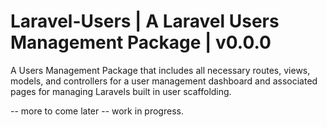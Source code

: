 # Laravel-Users | A Laravel Users Management Package | v0.0.0

A Users Management Package that includes all necessary routes, views, models, and controllers for a user management dashboard and associated pages for managing Laravels built in user scaffolding.

-- more to come later -- work in progress.
